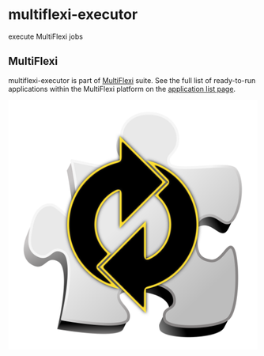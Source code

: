# multiflexi-executor
execute MultiFlexi jobs


MultiFlexi
----------

multiflexi-executor is part of [MultiFlexi](https://multiflexi.eu) suite.
See the full list of ready-to-run applications within the MultiFlexi platform on the [application list page](https://www.multiflexi.eu/apps.php).

[![MultiFlexi App](https://github.com/VitexSoftware/MultiFlexi/blob/main/doc/multiflexi-app.svg)](https://www.multiflexi.eu/)

